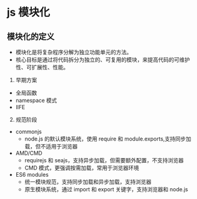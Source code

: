 # js 模块化

## 模块化的定义

- 模块化是将复杂程序分解为独立功能单元的方法。
- 核心目标是通过将代码拆分为独立的、可复用的模块，来提高代码的可维护性、可扩展性、性能。

1. 早期方案

- 全局函数
- namespace 模式
- IIFE

2. 规范阶段

- commonjs
  - node.js 的默认模块系统，使用 require 和 module.exports,支持同步加载，但不适用于浏览器
- AMD/CMD
  - requirejs 和 seajs，支持异步加载，但需要额外配置，不支持浏览器
  - CMD 模式，更强调按需加载，常用于浏览器环境
- ES6 modules
  - 统一模块规范，支持同步加载和异步加载，支持浏览器
  - 原生模块系统，通过 import 和 export 关键字，支持浏览器和 node.js
